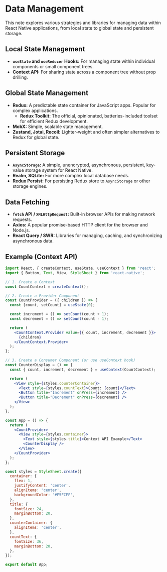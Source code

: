 # Data Management

This note explores various strategies and libraries for managing data within React Native applications, from local state to global state and persistent storage.

## Local State Management

- **`useState` and `useReducer` Hooks:** For managing state within individual components or small component trees.
- **Context API:** For sharing state across a component tree without prop drilling.

## Global State Management

- **Redux:** A predictable state container for JavaScript apps. Popular for complex applications.
  - **Redux Toolkit:** The official, opinionated, batteries-included toolset for efficient Redux development.
- **MobX:** Simple, scalable state management.
- **Zustand, Jotai, Recoil:** Lighter-weight and often simpler alternatives to Redux for global state.

## Persistent Storage

- **`AsyncStorage`:** A simple, unencrypted, asynchronous, persistent, key-value storage system for React Native.
- **Realm, SQLite:** For more complex local database needs.
- **Redux Persist:** For persisting Redux store to `AsyncStorage` or other storage engines.

## Data Fetching

- **`fetch` API / `XMLHttpRequest`:** Built-in browser APIs for making network requests.
- **Axios:** A popular promise-based HTTP client for the browser and Node.js.
- **React Query / SWR:** Libraries for managing, caching, and synchronizing asynchronous data.

## Example (Context API)

```jsx
import React, { createContext, useState, useContext } from 'react';
import { Button, Text, View, StyleSheet } from 'react-native';

// 1. Create a Context
const CountContext = createContext();

// 2. Create a Provider Component
const CountProvider = ({ children }) => {
  const [count, setCount] = useState(0);

  const increment = () => setCount(count + 1);
  const decrement = () => setCount(count - 1);

  return (
    <CountContext.Provider value={{ count, increment, decrement }}>
      {children}
    </CountContext.Provider>
  );
};

// 3. Create a Consumer Component (or use useContext hook)
const CounterDisplay = () => {
  const { count, increment, decrement } = useContext(CountContext);

  return (
    <View style={styles.counterContainer}>
      <Text style={styles.countText}>Count: {count}</Text>
      <Button title="Increment" onPress={increment} />
      <Button title="Decrement" onPress={decrement} />
    </View>
  );
};

const App = () => {
  return (
    <CountProvider>
      <View style={styles.container}>
        <Text style={styles.title}>Context API Example</Text>
        <CounterDisplay />
      </View>
    </CountProvider>
  );
};

const styles = StyleSheet.create({
  container: {
    flex: 1,
    justifyContent: 'center',
    alignItems: 'center',
    backgroundColor: '#F5FCFF',
  },
  title: {
    fontSize: 24,
    marginBottom: 20,
  },
  counterContainer: {
    alignItems: 'center',
  },
  countText: {
    fontSize: 36,
    marginBottom: 20,
  },
});

export default App;
```